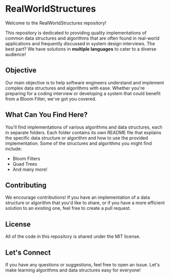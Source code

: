 # RealWorldStructures

Welcome to the RealWorldStructures repository!

This repository is dedicated to providing quality implementations of common data structures and algorithms that are often found in real-world applications and frequently discussed in system design interviews. The best part? We have solutions in **multiple languages** to cater to a diverse audience!

## Objective

Our main objective is to help software engineers understand and implement complex data structures and algorithms with ease. Whether you're preparing for a coding interview or developing a system that could benefit from a Bloom Filter, we've got you covered.

## What Can You Find Here?

You'll find implementations of various algorithms and data structures, each in separate folders. Each folder contains its own README file that explains the specific data structure or algorithm and how to use the provided implementation. Some of the structures and algorithms you might find include:

- Bloom Filters
- Quad Trees
- And many more!

## Contributing

We encourage contributions! If you have an implementation of a data structure or algorithm that you'd like to share, or if you have a more efficient solution to an existing one, feel free to create a pull request.

## License

All of the code in this repository is shared under the MIT license.

## Let's Connect

If you have any questions or suggestions, feel free to open an issue. Let's make learning algorithms and data structures easy for everyone!
